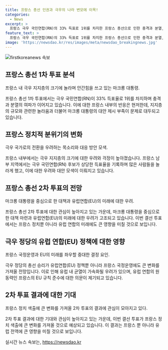 ```yaml
---
title: 프랑스 총선 인권과 극우의 나라 변모에 이목!
categories:
  - News
excerpt: >
  프랑스 극우 국민연합(RN)의 33% 득표로 1위를 차지한 프랑스 총선으로 인한 충격과 분열, 마크롱 대통령의 뾰족한 대안 부재로 인한 혼란, 그리고 프랑스 내부에서 드러난 극우 지지층의 규모에 대한 놀람 등이 현재 프랑스 정치와 EU 정책에 미칠 변화에 대한 우려를 놓고 관심이 쏠리고 있다. 또한, 2차 투표에서의 결과가 EU 질서와 프랑스 정치에 큰 변화를 가져올 것으로 우려되며, 마크롱 대통령을 중심으로 한 범여권과 좌파의 연대인 공화국 전선 활성화 등이 고심되고 있다. 2차 투표 결과에 따라 프랑스 정치와 EU의 미래가 크게 좌우될 전망이다.
feature_text: >
  프랑스 극우 국민연합(RN)의 33% 득표로 1위를 차지한 프랑스 총선으로 인한 충격과 분열, 마크롱 대통령의 뾰족한 대안 부재로 인한 혼란, 그리고 프랑스 내부에서 드러난 극우 지지층의 규모에 대한 놀람 등이 현재 프랑스 정치와 EU 정책에 미칠 변화에 대한 우려를 놓고 관심이 쏠리고 있다. 또한, 2차 투표에서의 결과가 EU 질서와 프랑스 정치에 큰 변화를 가져올 것으로 우려되며, 마크롱 대통령을 중심으로 한 범여권과 좌파의 연대인 공화국 전선 활성화 등이 고심되고 있다. 2차 투표 결과에 따라 프랑스 정치와 EU의 미래가 크게 좌우될 전망이다.
image: 'https://newsdao.kr/res/images/meta/newsdao_breakingnews.jpg'
---
```


<p><img src="https://newsdao.kr/res/images/meta/newsdao_breakingnews.jpg" alt="firstkoreanews 속보" /></p>

<h2 data-ke-size="size26">프랑스 총선 1차 투표 분석</h2>

<p data-ke-size="size16">프랑스 내 극우 지지층의 크기에 놀라며 안간힘을 쓰고 있는 마크롱 대통령.</p>

<p>프랑스 총선 1차 투표에서는 극우 국민연합(RN)이 33% 득표율로 1위를 차지하며 충격과 분열의 여파가 이어지고 있습니다. 이에 대한 프랑스 내부의 반응은 현저한데, 지지층의 규모와 관련한 놀라움과 더불어 마크롱 대통령의 대안 제시 부족이 문제로 대두되고 있습니다.</p>

<h2 data-ke-size="size26">프랑스 정치적 분위기의 변화</h2>

<p data-ke-size="size16">극우 국가로의 전환을 우려하는 목소리와 대응 방안 모색.</p>

<p>프랑스 내부에서는 극우 지지층의 크기에 대한 우려와 걱정이 높아졌습니다. 프랑스 남부 지역에서는 극우 국민연합(RN) 후보가 상당한 득표율을 기록하며 많은 사람들을 놀라게 했고, 이에 대한 우려와 대안 모색이 이뤄지고 있습니다.</p>

<h2 data-ke-size="size26">프랑스 총선 2차 투표의 전망</h2>

<p data-ke-size="size16">마크롱 대통령을 중심으로 한 대책과 유럽연합(EU)의 미래에 대한 우려.</p>

<p>프랑스 총선 2차 투표에 대한 관심이 높아지고 있는 가운데, 마크롱 대통령을 중심으로 한 대책 마련과 유럽연합(EU)의 미래에 대한 우려가 고조되고 있습니다. 이번 결선 투표에서는 프랑스 정치뿐 아니라 유럽 연합의 미래에도 큰 영향을 미칠 것으로 보입니다.</p>

<h2 data-ke-size="size26">극우 정당의 유럽 연합(EU) 정책에 대한 영향</h2>

<p data-ke-size="size16">프랑스 국정운영과 EU의 미래를 좌우할 중대한 결정 요인.</p>

<p>극우 정당의 총선 승리가 유럽연합(EU) 정책뿐 아니라 프랑스 국정운영에도 큰 변화를 가져올 전망입니다. 이로 인해 유럽 내 균열이 가속화될 우려가 있으며, 유럽 연합의 원동력인 프랑스의 EU 규칙 준수에 대한 의문이 제기되고 있습니다.</p>

<h2 data-ke-size="size26">2차 투표 결과에 대한 기대</h2>

<p data-ke-size="size16">프랑스 정치 색출에 큰 변화를 가져올 2차 투표의 결과에 관심이 모아지고 있다.</p>

<p>2차 투표 결과에 대한 기대와 관심이 높아지고 있는 가운데, 이번 결선 투표가 프랑스 정치 색출에 큰 변화를 가져올 것으로 예상되고 있습니다. 이 결과는 프랑스 뿐 아니라 유럽 전역에 큰 영향을 미칠 것으로 보입니다.</p>
실시간 뉴스 속보는, <a href="https://newsdao.kr" rel="dofollow">https://newsdao.kr</a>


